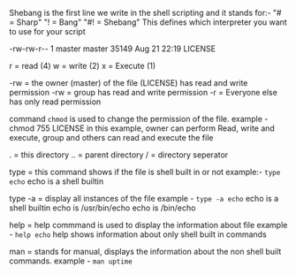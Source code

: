 Shebang is the first line we write in the shell scripting and it stands for:-
"# = Sharp"
"! = Bang"
"#! = Shebang"
This defines which interpreter you want to use for your script


-rw-rw-r-- 1 master master 35149 Aug 21 22:19 LICENSE

r = read (4)
w = write (2)
x = Execute (1)

-rw = the owner (master) of the file (LICENSE)  has read and write permission
-rw = group has read and write permission 
-r = Everyone else has only read permission

command `chmod` is used to change the permission of the file.
example - chmod 755 LICENSE
in this example, owner can perform Read, write and execute, group and others can read and execute the file 


. = this directory
.. = parent directory 
/ = directory seperator

type =  this command shows if the file is shell built in or not
example:- `type echo`
echo is a shell builtin

type -a = display all instances of the file
example - `type -a echo`
echo is a shell builtin
echo is /usr/bin/echo
echo is /bin/echo


help = help commmand is used to display the information about file
example - `help echo`
help shows information about only shell built in commands

man = stands for manual, displays the information about the non shell built commands.
example - `man uptime`


